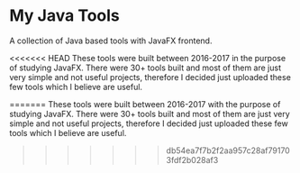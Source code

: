 # My Java Tools

A collection of Java based tools with JavaFX frontend.



<<<<<<< HEAD
These tools were built between 2016-2017 in the purpose of studying JavaFX. There were 30+ tools built and most of them are just very simple and not useful projects, therefore I decided just uploaded these few tools which I believe are useful.

=======
These tools were built between 2016-2017 with the purpose of studying JavaFX. There were 30+ tools built and most of them are just very simple and not useful projects, therefore I decided just uploaded these few tools which I believe are useful.
>>>>>>> db54ea7f7b2f2aa957c28af791703fdf2b028af3
